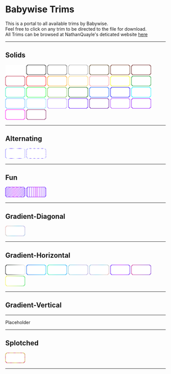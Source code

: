 
# Babywise Trims
This is a portal to all available trims by Babywise.\
Feel free to click on any trim to be directed to the file for download.\
All Trims can be browsed at NathanQuayle's deticated website [here](https://nathanquayle.github.io/max-skill-trim/)

---

## Solids
![](Solid/white/white.png)
![](Solid/black/black.png)
![](Solid/darkgrey/darkgrey.png)
![](Solid/lightgrey/lightgray.png)
![](Solid/darkbrown/darkbrown.png)
![](Solid/mahogany/mahogany.png)
![](Solid/darkred/darkred.png)
![](Solid/crimsonred/crimsonred.png)
![](Solid/red/red.png)
![](Solid/orange/orange.png)
![](Solid/peach/peach.png)
![](Solid/rosepink/rosepink.png)
![](Solid/yellow/yellow.png)
![](Solid/green/green.png)
![](Solid/aqua/aqua.png)
![](Solid/limegreen/limegreen.png)
![](Solid/kiwigreen/kiwigreen.png)
![](Solid/darkgreen/darkgreen.png)
![](Solid/ultramarineblue/ultramarineblue.png)
![](Solid/blue/blue.png)
![](Solid/teal/teal.png)
![](Solid/skyblue/skyblue.png)
![](Solid/arcticblue/arcticblue.png)
![](Solid/lightviolet/lightviolet.png)
![](Solid/indigo/indigo.png)
![](Solid/purple/purple.png)
![](Solid/violet/violet.png)
![](Solid/magenta/magenta.png)
![](Solid/pink/pink.png)
![](Solid/darkmagenta/darkmagenta.png)

---

## Alternating
![](Alternating/purple-white-striped-less/purple-white-striped-less.png)
![](Alternating/purple-white-striped/purple-white-striped.png)

---

## Fun
![](Fun/purple-pink-cascading/purple-pink-cascading.png)
![](Fun/purple-pink-zipper-spaced/purple-pink-zipper-spaced.png)

---

## Gradient-Diagonal
![](Gradient-Diagonal/iridescent-peach-teal-violet-d/iridescent-peach-teal-violet-d.png)

---

## Gradient-Horizontal
![](Gradient-Horizontal/black-white-h/black-white-h.png)
![](Gradient-Horizontal/blue-teal-h/blue-teal-h.png)
![](Gradient-Horizontal/green-teal-h/green-teal-h.png)
![](Gradient-Horizontal/iridescent-teal-violet-h/iridescent-teal-violet-h.png)
![](Gradient-Horizontal/pink-teal-yellow-h/pink-teal-yellow-h.png)
![](Gradient-Horizontal/purple-pink-purple-h/purple-pink-purple-h.png)
![](Gradient-Horizontal/redpink-purple-h/redpink-purple-h.png)
![](Gradient-Horizontal/yellow-green-h/yellow-green-h.png)

---

## Gradient-Vertical

---

Placeholder

---

## Splotched
![](Splotched/red-yellow-splotched/red-yellow-splotched.png)

---



